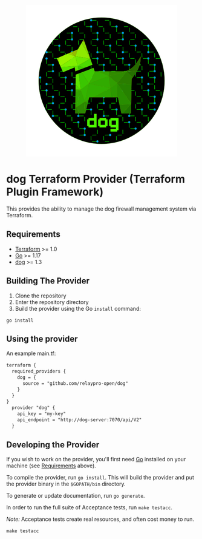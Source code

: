 <p align="center">
  <img src="images/dog-segmented-green.network-400x400.png">
</p>

# dog Terraform Provider (Terraform Plugin Framework)

This provides the ability to manage the dog firewall management system via Terraform.

## Requirements

- [Terraform](https://www.terraform.io/downloads.html) >= 1.0
- [Go](https://golang.org/doc/install) >= 1.17
- [dog](https://relaypro-open.github.io/dog/) >= 1.3

## Building The Provider

1. Clone the repository
1. Enter the repository directory
1. Build the provider using the Go `install` command:

```shell
go install
```

## Using the provider

An example main.tf:
```
terraform {
  required_providers {
    dog = {
      source = "github.com/relaypro-open/dog"
    }
  }
}
  provider "dog" {
    api_key = "my-key"
    api_endpoint = "http://dog-server:7070/api/V2"
  }
```

## Developing the Provider

If you wish to work on the provider, you'll first need [Go](http://www.golang.org) installed on your machine (see [Requirements](#requirements) above).

To compile the provider, run `go install`. This will build the provider and put the provider binary in the `$GOPATH/bin` directory.

To generate or update documentation, run `go generate`.

In order to run the full suite of Acceptance tests, run `make testacc`.

*Note:* Acceptance tests create real resources, and often cost money to run.

```shell
make testacc
```
